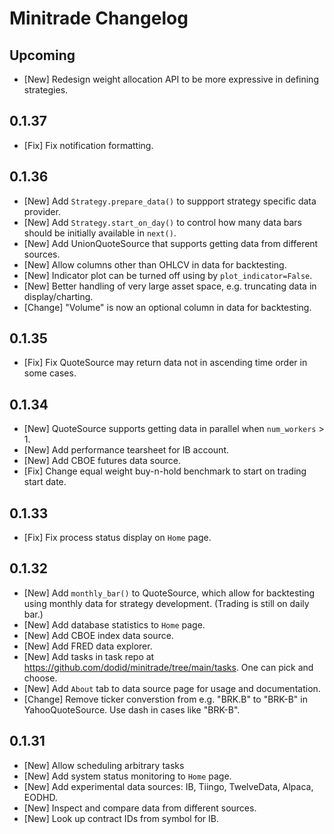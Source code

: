 # Minitrade Changelog

## Upcoming
- [New] Redesign weight allocation API to be more expressive in defining strategies.

## 0.1.37
- [Fix] Fix notification formatting.

## 0.1.36
- [New] Add `Strategy.prepare_data()` to suppport strategy specific data provider.
- [New] Add `Strategy.start_on_day()` to control how many data bars should be initially available in `next()`.
- [New] Add UnionQuoteSource that supports getting data from different sources.
- [New] Allow columns other than OHLCV in data for backtesting.
- [New] Indicator plot can be turned off using by `plot_indicator=False`.
- [New] Better handling of very large asset space, e.g. truncating data in display/charting.
- [Change] "Volume" is now an optional column in data for backtesting.

## 0.1.35
- [Fix] Fix QuoteSource may return data not in ascending time order in some cases.

## 0.1.34
- [New] QuoteSource supports getting data in parallel when `num_workers` > 1.
- [New] Add performance tearsheet for IB account.
- [New] Add CBOE futures data source.
- [Fix] Change equal weight buy-n-hold benchmark to start on trading start date.

## 0.1.33
- [Fix] Fix process status display on `Home` page.

## 0.1.32
- [New] Add `monthly_bar()` to QuoteSource, which allow for backtesting using monthly data for strategy development. (Trading is still on daily bar.)
- [New] Add database statistics to `Home` page.
- [New] Add CBOE index data source.
- [New] Add FRED data explorer.
- [New] Add tasks in task repo at https://github.com/dodid/minitrade/tree/main/tasks. One can pick and choose.
- [New] Add `About` tab to data source page for usage and documentation.
- [Change] Remove ticker converstion from e.g. "BRK.B" to "BRK-B" in YahooQuoteSource. Use dash in cases like "BRK-B".

## 0.1.31
- [New] Allow scheduling arbitrary tasks
- [New] Add system status monitoring to `Home` page.
- [New] Add experimental data sources: IB, Tiingo, TwelveData, Alpaca, EODHD.
- [New] Inspect and compare data from different sources.
- [New] Look up contract IDs from symbol for IB.
